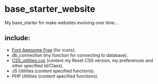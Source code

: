 # base_starter_website
My base_starter for make websites evolving over time...

## include:
 - <a href="https://fontawesome.com/">Font Awesome Free</a> (for icons).
 - db_connection (my function for connecting to database).
 - <a href="https://github.com/StephaneJDeschamps/CSS_utilities.css">CSS_utilities.css</a> (content my Reset CSS version, my preferences and other specified Id/Class). 
 - JS Utilities (content specified functions).
 - PHP Utilities (content specified functions).

